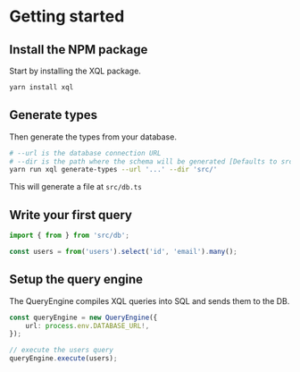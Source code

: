 ---
---

# Getting started

## Install the NPM package

Start by installing the XQL package.

```bash
yarn install xql
```

## Generate types

Then generate the types from your database.

```bash
# --url is the database connection URL
# --dir is the path where the schema will be generated [Defaults to src/]
yarn run xql generate-types --url '...' --dir 'src/'
```

This will generate a file at `src/db.ts`

## Write your first query

```ts
import { from } from 'src/db';

const users = from('users').select('id', 'email').many();
```

## Setup the query engine

The QueryEngine compiles XQL queries into SQL and sends them to the DB.

```ts
const queryEngine = new QueryEngine({
    url: process.env.DATABASE_URL!,
});

// execute the users query
queryEngine.execute(users);
```
